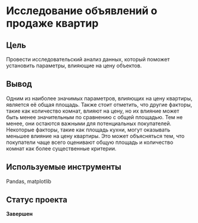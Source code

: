 # Исследование объявлений о продаже квартир

## Цель
Провести исследовательский анализ данных, который поможет установить параметры, влияющие на цену объектов.
## Вывод
Одним из наиболее значимых параметров, влияющих на цену квартиры, является её общая площадь. Также стоит отметить, что другие факторы, такие как количество комнат, влияют на цену, но их влияние может быть менее значительным по сравнению с общей площадью. Тем не менее, они остаются важными для потенциальных покупателей.
Некоторые факторы, такие как площадь кухни, могут оказывать меньшее влияние на цену квартиры. Это может объясняться тем, что покупатели чаще всего оценивают общую площадь и количество комнат как более существенные критерии.
## Используемые инструменты
Pandas, matplotlib

## Статус проекта 
**Завершен**
